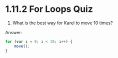 # 1.11.2 For Loops Quiz

1. What is the best way for Karel to move 10 times?

Answer:
```js
for (var i = 0; i < 10; i++) {
    move();
}
```